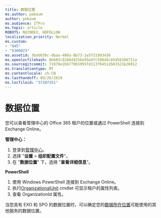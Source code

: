 ```yaml
---
title: 数据位置
ms.author: pebaum
author: pebaum
ms.audience: ITPro
ms.topic: article
ROBOTS: NOINDEX, NOFOLLOW
localization_priority: Normal
ms.custom:
- "945"
- "5300023"
ms.assetid: 3bab036c-dbaa-406a-8b73-1e5f31993436
ms.openlocfilehash: 0e683c8266d425be95e87c590d4cb5d56108721a
ms.sourcegitcommit: 71978e2bb779b5955fd113f84512b83321b26912
ms.translationtype: MT
ms.contentlocale: zh-CN
ms.lasthandoff: 09/26/2019
ms.locfileid: "37207251"
---
```

# <a name="data-location"></a>数据位置

您可以查看管理中心的 Office 365 租户的位置或通过 PowerShell 连接到 Exchange Online。


**管理中心：**
1. 登录到[管理中心](https://admin.microsoft.com/Adminportal/Home)。
2. 选择 "**设置** > **组织配置文件**"。
3. 在 "**数据位置**" 下，选择 "**查看详细信息**"。


**PowerShell**
1. 使用 Windows PowerShell 连接到 Exchange Online。
2. 执行[OrganizationalUnit](https://docs.microsoft.com/en-us/powershell/module/exchange/active-directory/get-organizationalunit) cmdlet 可显示租户的属性列表。 
3. 查看 OrganizationId 属性。

当您具有 EXO 和 SPO 的数据位置时，可以确定您的[数据所在位置](https://products.office.com/where-is-your-data-located)可能使用的其他服务的数据位置。
